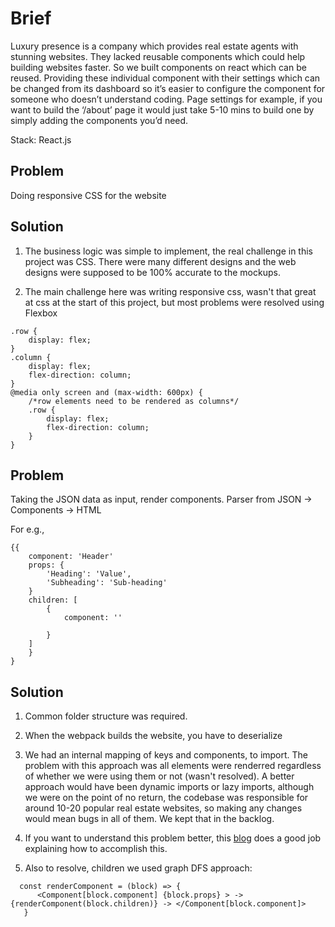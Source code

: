 # Brief

Luxury presence is a company which provides real estate agents with stunning websites. They lacked reusable components which could help building websites faster.  So we built components on react which can be reused.  Providing these individual component with their settings which can be changed from its dashboard so it’s easier to configure the component for someone who doesn’t understand coding. Page settings for example, if you want to build the ‘/about’ page it would just take 5-10 mins to build one by simply adding the components you’d need.

Stack: React.js

## Problem
Doing responsive CSS for the website

## Solution
1. The business logic was simple to implement, the real challenge in this project was CSS. There were many different designs and the web designs were supposed to be 100% accurate to the mockups.

2. The main challenge here was writing responsive css, wasn't that great at css at the start of this project, but most problems were resolved using Flexbox

```
.row {
    display: flex;
}
.column {
    display: flex;
    flex-direction: column;
}
@media only screen and (max-width: 600px) {
    /*row elements need to be rendered as columns*/
    .row {
        display: flex;
        flex-direction: column;
    }
}
```

## Problem

Taking the JSON data as input, render components.
Parser from JSON -> Components -> HTML

For e.g.,
```
{{
    component: 'Header'
    props: {
        'Heading': 'Value',
        'Subheading': 'Sub-heading'
    }
    children: [
        {
            component: ''

        }
    ]
    }
}
```

## Solution
1. Common folder structure was required.

2. When the webpack builds the website, you have to deserialize

3. We had an internal mapping of keys and components, to import. The problem with this approach was all elements were renderred regardless of whether we were using them or not (wasn't resolved). A better approach would have been dynamic imports or lazy imports, although we were on the point of no return, the codebase was responsible for around 10-20 popular real estate websites, so making any changes would mean bugs in all of them. We kept that in the backlog.


4. If you want to understand this problem better, this [blog](https://www.storyblok.com/tp/react-dynamic-component-from-json) does a good job explaining how to accomplish this.
5. Also to resolve, children we used graph DFS approach:
```
  const renderComponent = (block) => {
      <Component[block.component] {block.props} > -> {renderComponent(block.children)} -> </Component[block.component]>
   }
```